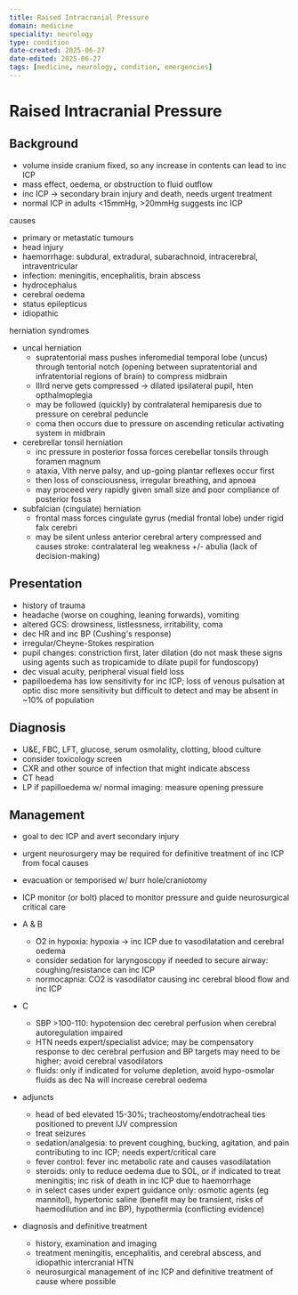 ```yaml
---
title: Raised Intracranial Pressure
domain: medicine
speciality: neurology
type: condition
date-created: 2025-06-27
date-edited: 2025-06-27
tags: [medicine, neurology, condition, emergencies]
---
```


# Raised Intracranial Pressure

## Background
- volume inside cranium fixed, so any increase in contents can lead to inc ICP
- mass effect, oedema, or obstruction to fluid outflow
- inc ICP -> secondary brain injury and death, needs urgent treatment
- normal ICP in adults <15mmHg, >20mmHg suggests inc ICP

causes
- primary or metastatic tumours
- head injury
- haemorrhage: subdural, extradural, subarachnoid, intracerebral, intraventricular
- infection: meningitis, encephalitis, brain abscess
- hydrocephalus
- cerebral oedema
- status epilepticus
- idiopathic

herniation syndromes
- uncal herniation
  - supratentorial mass pushes inferomedial temporal lobe (uncus) through tentorial notch (opening between supratentorial and infratentorial regions of brain) to compress midbrain
  - IIIrd nerve gets compressed -> dilated ipsilateral pupil, hten opthalmoplegia
  - may be followed (quickly) by contralateral hemiparesis due to pressure on cerebral peduncle
  - coma then occurs due to pressure on ascending reticular activating system in midbrain
- cerebrellar tonsil herniation
  - inc pressure in posterior fossa forces cerebellar tonsils through foramen magnum
  - ataxia, VIth nerve palsy, and up-going plantar reflexes occur first
  - then loss of consciousness, irregular breathing, and apnoea
  - may proceed very rapidly given small size and poor compliance of posterior fossa
- subfalcian (cingulate) herniation
  - frontal mass forces cingulate gyrus (medial frontal lobe) under rigid falx cerebri
  - may be silent unless anterior cerebral artery compressed and causes stroke: contralateral leg weakness +/- abulia (lack of decision-making)

## Presentation
- history of trauma
- headache (worse on coughing, leaning forwards), vomiting
- altered GCS: drowsiness, listlessness, irritability, coma
- dec HR and inc BP (Cushing's response)
- irregular/Cheyne-Stokes respiration
- pupil changes: constriction first, later dilation (do not mask these signs using agents such as tropicamide to dilate pupil for fundoscopy)
- dec visual acuity, peripheral visual field loss
- papilloedema has low sensitivity for inc ICP; loss of venous pulsation at optic disc more sensitivity but difficult to detect and may be absent in ~10% of population

## Diagnosis
- U&E, FBC, LFT, glucose, serum osmolality, clotting, blood culture
- consider toxicology screen
- CXR and other source of infection that might indicate abscess
- CT head
- LP if papilloedema w/ normal imaging: measure opening pressure

## Management
- goal to dec ICP and avert secondary injury
- urgent neurosurgery may be required for definitive treatment of inc ICP from focal causes
- evacuation or temporised w/ burr hole/craniotomy
- ICP monitor (or bolt) placed to monitor pressure and guide neurosurgical critical care

- A & B
  - O2 in hypoxia: hypoxia -> inc ICP due to vasodilatation and cerebral oedema
  - consider sedation for laryngoscopy if needed to secure airway: coughing/resistance can inc ICP
  - normocapnia: CO2 is vasodilator causing inc cerebral blood flow and inc ICP
- C
  - SBP >100-110: hypotension dec cerebral perfusion when cerebral autoregulation impaired
  - HTN needs expert/specialist advice; may be compensatory response to dec cerebral perfusion and BP targets may need to be higher; avoid cerebral vasodilators
  - fluids: only if indicated for volume depletion, avoid hypo-osmolar fluids as dec Na will increase cerebral oedema
- adjuncts
  - head of bed elevated 15-30%; tracheostomy/endotracheal ties positioned to prevent IJV compression
  - treat seizures
  - sedation/analgesia: to prevent coughing, bucking, agitation, and pain contributing to inc ICP; needs expert/critical care
  - fever control: fever inc metabolic rate and causes vasodilatation
  - steroids: only to reduce oedema due to SOL, or if indicated to treat meningitis; inc risk of death in inc ICP due to haemorrhage
  - in select cases under expert guidance only: osmotic agents (eg mannitol), hypertonic saline (benefit may be transient, risks of haemodilution and inc BP), hypothermia (conflicting evidence)
- diagnosis and definitive treatment
  - history, examination and imaging
  - treatment meningitis, encephalitis, and cerebral abscess, and idiopathic intercranial HTN
  - neurosurgical management of inc ICP and definitive treatment of cause where possible